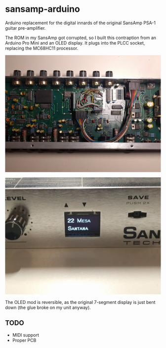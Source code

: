 # sansamp-arduino
Arduino replacement for the digital innards of the original SansAmp PSA-1 guitar pre-amplifier.

The ROM in my SansAmp got corrupted, so I built this contraption from an Arduino Pro Mini and an OLED display. It plugs into the PLCC socket, replacing the MC68HC11 processor.

![Top View](img/sansamp1.jpg)

![OLED Front View](img/sansamp2.jpg)

The OLED mod is reversible, as the original 7-segment display is just bent down (the glue broke on my unit anyway).

## TODO

- MIDI support
- Proper PCB
